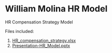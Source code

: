 # William Molina HR Model
HR Compensation Strategy Model

Files included:
1. <a href="https://github.com/wlmolina/wlm-HRModel/raw/master/HR_compensation_strategy.xlsx">HR_compensation_strategy.xlsx</a>
2. <a href="https://github.com/wlmolina/wlm-HRModel/raw/master/Presentation-HR_MODEL.pptx">Presentation-HR_Model.pptx<a/>
